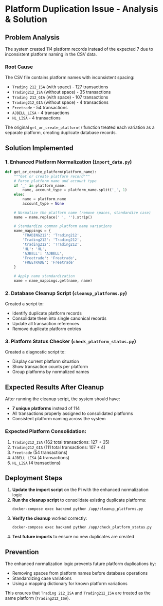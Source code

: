 # Platform Duplication Issue - Analysis & Solution

## Problem Analysis

The system created 114 platform records instead of the expected 7 due to inconsistent platform naming in the CSV data.

### Root Cause
The CSV file contains platform names with inconsistent spacing:
- `Trading 212_ISA` (with space) - 127 transactions
- `Trading212_ISA` (without space) - 35 transactions
- `Trading 212_GIA` (with space) - 107 transactions  
- `Trading212_GIA` (without space) - 4 transactions
- `Freetrade` - 54 transactions
- `AJBELL_LISA` - 4 transactions
- `HL_LISA` - 4 transactions

The original `get_or_create_platform()` function treated each variation as a separate platform, creating duplicate database records.

## Solution Implemented

### 1. Enhanced Platform Normalization (`import_data.py`)
```python
def get_or_create_platform(platform_name):
    """Get or create platform record"""
    # Parse platform name and account type
    if '_' in platform_name:
        name, account_type = platform_name.split('_', 1)
    else:
        name = platform_name
        account_type = None
    
    # Normalize the platform name (remove spaces, standardize case)
    name = name.replace(' ', '').strip()
    
    # Standardize common platform name variations
    name_mappings = {
        'TRADING212': 'Trading212',
        'Trading212': 'Trading212',
        'trading212': 'Trading212',
        'HL': 'HL',
        'AJBELL': 'AJBELL',
        'Freetrade': 'Freetrade',
        'FREETRADE': 'Freetrade'
    }
    
    # Apply name standardization
    name = name_mappings.get(name, name)
```

### 2. Database Cleanup Script (`cleanup_platforms.py`)
Created a script to:
- Identify duplicate platform records
- Consolidate them into single canonical records
- Update all transaction references
- Remove duplicate platform entries

### 3. Platform Status Checker (`check_platform_status.py`)
Created a diagnostic script to:
- Display current platform situation
- Show transaction counts per platform
- Group platforms by normalized names

## Expected Results After Cleanup

After running the cleanup script, the system should have:
- **7 unique platforms** instead of 114
- All transactions properly assigned to consolidated platforms
- Consistent platform naming across the system

### Expected Platform Consolidation:
1. `Trading212_ISA` (162 total transactions: 127 + 35)
2. `Trading212_GIA` (111 total transactions: 107 + 4)
3. `Freetrade` (54 transactions)
4. `AJBELL_LISA` (4 transactions)
5. `HL_LISA` (4 transactions)

## Deployment Steps

1. **Update the import script** on the Pi with the enhanced normalization logic
2. **Run the cleanup script** to consolidate existing duplicate platforms:
   ```bash
   docker-compose exec backend python /app/cleanup_platforms.py
   ```
3. **Verify the cleanup** worked correctly:
   ```bash
   docker-compose exec backend python /app/check_platform_status.py
   ```
4. **Test future imports** to ensure no new duplicates are created

## Prevention

The enhanced normalization logic prevents future platform duplications by:
- Removing spaces from platform names before database operations
- Standardizing case variations
- Using a mapping dictionary for known platform variations

This ensures that `Trading 212_ISA` and `Trading212_ISA` are treated as the same platform (`Trading212_ISA`).